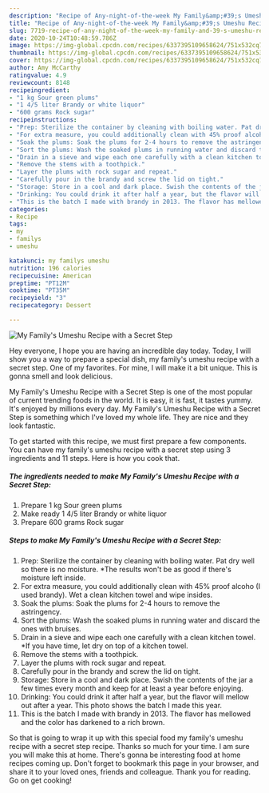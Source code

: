 ```yaml
---
description: "Recipe of Any-night-of-the-week My Family&amp;#39;s Umeshu Recipe with a Secret Step"
title: "Recipe of Any-night-of-the-week My Family&amp;#39;s Umeshu Recipe with a Secret Step"
slug: 7719-recipe-of-any-night-of-the-week-my-family-and-39-s-umeshu-recipe-with-a-secret-step
date: 2020-10-24T10:48:59.786Z
image: https://img-global.cpcdn.com/recipes/6337395109658624/751x532cq70/my-familys-umeshu-recipe-with-a-secret-step-recipe-main-photo.jpg
thumbnail: https://img-global.cpcdn.com/recipes/6337395109658624/751x532cq70/my-familys-umeshu-recipe-with-a-secret-step-recipe-main-photo.jpg
cover: https://img-global.cpcdn.com/recipes/6337395109658624/751x532cq70/my-familys-umeshu-recipe-with-a-secret-step-recipe-main-photo.jpg
author: Amy McCarthy
ratingvalue: 4.9
reviewcount: 8148
recipeingredient:
- "1 kg Sour green plums"
- "1 4/5 liter Brandy or white liquor"
- "600 grams Rock sugar"
recipeinstructions:
- "Prep: Sterilize the container by cleaning with boiling water. Pat dry well so there is no moisture. *The results won&#39;t be as good if there&#39;s moisture left inside."
- "For extra measure, you could additionally clean with 45% proof alcoho (I used brandy). Wet a clean kitchen towel and wipe insides."
- "Soak the plums: Soak the plums for 2-4 hours to remove the astringency."
- "Sort the plums: Wash the soaked plums in running water and discard the ones with bruises."
- "Drain in a sieve and wipe each one carefully with a clean kitchen towel. *If you have time, let dry on top of a kitchen towel."
- "Remove the stems with a toothpick."
- "Layer the plums with rock sugar and repeat."
- "Carefully pour in the brandy and screw the lid on tight."
- "Storage: Store in a cool and dark place. Swish the contents of the jar a few times every month and keep for at least a year before enjoying."
- "Drinking: You could drink it after half a year, but the flavor will mellow out after a year. This photo shows the batch I made this year."
- "This is the batch I made with brandy in 2013. The flavor has mellowed and the color has darkened to a rich brown."
categories:
- Recipe
tags:
- my
- familys
- umeshu

katakunci: my familys umeshu 
nutrition: 196 calories
recipecuisine: American
preptime: "PT12M"
cooktime: "PT35M"
recipeyield: "3"
recipecategory: Dessert

---
```



![My Family&#39;s Umeshu Recipe with a Secret Step](https://img-global.cpcdn.com/recipes/6337395109658624/751x532cq70/my-familys-umeshu-recipe-with-a-secret-step-recipe-main-photo.jpg)

Hey everyone, I hope you are having an incredible day today. Today, I will show you a way to prepare a special dish, my family&#39;s umeshu recipe with a secret step. One of my favorites. For mine, I will make it a bit unique. This is gonna smell and look delicious.

My Family&#39;s Umeshu Recipe with a Secret Step is one of the most popular of current trending foods in the world. It is easy, it is fast, it tastes yummy. It's enjoyed by millions every day. My Family&#39;s Umeshu Recipe with a Secret Step is something which I've loved my whole life. They are nice and they look fantastic.




To get started with this recipe, we must first prepare a few components. You can have my family&#39;s umeshu recipe with a secret step using 3 ingredients and 11 steps. Here is how you cook that.

<!--inarticleads1-->

##### The ingredients needed to make My Family&#39;s Umeshu Recipe with a Secret Step:

1. Prepare 1 kg Sour green plums
1. Make ready 1 4/5 liter Brandy or white liquor
1. Prepare 600 grams Rock sugar




<!--inarticleads2-->

##### Steps to make My Family&#39;s Umeshu Recipe with a Secret Step:

1. Prep: Sterilize the container by cleaning with boiling water. Pat dry well so there is no moisture. *The results won&#39;t be as good if there&#39;s moisture left inside.
1. For extra measure, you could additionally clean with 45% proof alcoho (I used brandy). Wet a clean kitchen towel and wipe insides.
1. Soak the plums: Soak the plums for 2-4 hours to remove the astringency.
1. Sort the plums: Wash the soaked plums in running water and discard the ones with bruises.
1. Drain in a sieve and wipe each one carefully with a clean kitchen towel. *If you have time, let dry on top of a kitchen towel.
1. Remove the stems with a toothpick.
1. Layer the plums with rock sugar and repeat.
1. Carefully pour in the brandy and screw the lid on tight.
1. Storage: Store in a cool and dark place. Swish the contents of the jar a few times every month and keep for at least a year before enjoying.
1. Drinking: You could drink it after half a year, but the flavor will mellow out after a year. This photo shows the batch I made this year.
1. This is the batch I made with brandy in 2013. The flavor has mellowed and the color has darkened to a rich brown.




So that is going to wrap it up with this special food my family&#39;s umeshu recipe with a secret step recipe. Thanks so much for your time. I am sure you will make this at home. There's gonna be interesting food at home recipes coming up. Don't forget to bookmark this page in your browser, and share it to your loved ones, friends and colleague. Thank you for reading. Go on get cooking!
